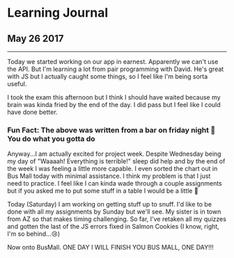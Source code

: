 # Learning Journal
## May 26 2017
---
Today we started working on our app in earnest. Apparently we can't use the API. But I'm learning a lot from pair programming with David. He's great with JS but I actually caught some things, so I feel like I'm being sorta useful. 

I took the exam this afternoon but I think I should have waited because my brain was kinda fried by the end of the day. I did pass but I feel like I could have done better.
### Fun Fact: The above was written from a bar on friday night 🤷 You do what you gotta do

Anyway...I am actually excited for project week. Despite Wednesday being my day of "Waaaah! Everything is terrible!" sleep did help and by the end of the week I was feeling a little more capable. I even sorted the chart out in Bus Mall today with minimal assistance. I think my problem is that I just need to practice. I feel like I can kinda wade through a couple assignments but if you asked me to put some stuff in a table I would be a little 😬

Today (Saturday) I am working on getting stuff up to snuff. I'd like to be done with all my assignments by Sunday but we'll see. My sister is in town from AZ so that makes timing challenging. So far, I've retaken all my quizzes and gotten the last of the JS errors fixed in Salmon Cookies (I know, right, I'm so behind...😢)

Now onto BusMall. ONE DAY I WILL FINISH YOU BUS MALL, ONE DAY!!! 
